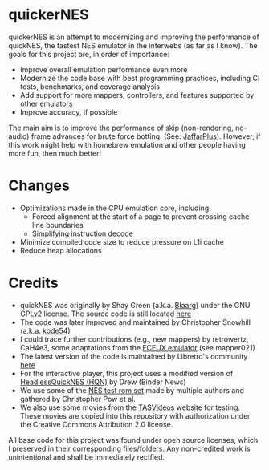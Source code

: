 quickerNES
============

quickerNES is an attempt to modernizing and improving the performance of quickNES, the fastest NES emulator in the interwebs (as far as I know). The goals for this project are, in order of importance:

- Improve overall emulation performance even more
- Modernize the code base with best programming practices, including CI tests, benchmarks, and coverage analysis
- Add support for more mappers, controllers, and features supported by other emulators
- Improve accuracy, if possible

The main aim is to improve the performance of skip (non-rendering, no-audio) frame advances for brute force botting. (See: [JaffarPlus](https://github.com/SergioMartin86/jaffarPlus)). However, if this work might help with homebrew emulation and other people having more fun, then much better!

Changes
=========

- Optimizations made in the CPU emulation core, including:
  + Forced alignment at the start of a page to prevent crossing cache line boundaries
  + Simplifying instruction decode
- Minimize compiled code size to reduce pressure on L1i cache
- Reduce heap allocations

Credits
=========

- quickNES was originally by Shay Green (a.k.a. [Blaarg](http://www.slack.net/~ant/)) under the GNU GPLv2 license. The source code is still located [here](https://github.com/kode54/QuickNES) 
- The code was later improved and maintained by Christopher Snowhill (a.k.a. [kode54](https://kode54.net/))
- I could trace further contributions (e.g., new mappers) by retrowertz, CaH4e3, some adaptations from the [FCEUX emulator](https://github.com/TASEmulators/fceux) (see mapper021)
- The latest version of the code is maintained by Libretro's community [here](https://github.com/libretro/QuickNES_Core)
- For the interactive player, this project uses a modified version of [HeadlessQuickNES (HQN)](https://github.com/Bindernews/HeadlessQuickNes) by Drew (Binder News)
- We use some of the [NES test rom set](https://github.com/christopherpow/nes-test-roms) made by multiple authors and gathered by Christopher Pow et al.
- We also use some movies from the [TASVideos](tasvideos.org) website for testing. These movies are copied into this repository with authorization under the Creative Commons Attribution 2.0 license.

All base code for this project was found under open source licenses, which I preserved in their corresponding files/folders. Any non-credited work is unintentional and shall be immediately rectfied.

